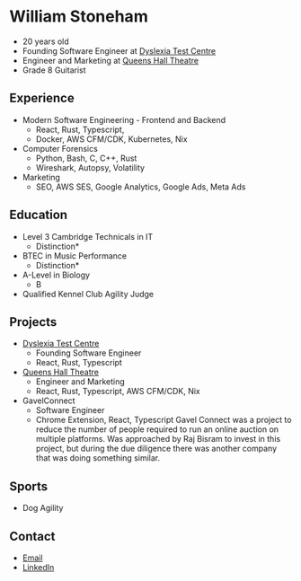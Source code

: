 # William Stoneham
- 20 years old
- Founding Software Engineer at [Dyslexia Test Centre](https://dyslexiatestcentre.co.uk)
- Engineer and Marketing at [Queens Hall Theatre](https://queenshalltheatre.co.uk)
- Grade 8 Guitarist

## Experience
- Modern Software Engineering - Frontend and Backend
    - React, Rust, Typescript,
    - Docker, AWS CFM/CDK, Kubernetes, Nix
- Computer Forensics
    - Python, Bash, C, C++, Rust
    - Wireshark, Autopsy, Volatility
- Marketing
    - SEO, AWS SES, Google Analytics, Google Ads, Meta Ads

## Education
- Level 3 Cambridge Technicals in IT
    - Distinction*
- BTEC in Music Performance
    - Distinction*
- A-Level in Biology
    - B
- Qualified Kennel Club Agility Judge

## Projects
- [Dyslexia Test Centre](https://dyslexiatestcentre.co.uk)
    - Founding Software Engineer
    - React, Rust, Typescript
- [Queens Hall Theatre](https://queenshalltheatre.co.uk)
    - Engineer and Marketing
    - React, Rust, Typescript, AWS CFM/CDK, Nix
- GavelConnect
    - Software Engineer
    - Chrome Extension, React, Typescript
    Gavel Connect was a project to reduce the number of people required to run an online auction on multiple platforms.
    Was approached by Raj Bisram to invest in this project, but during the due diligence there was another company that was doing something similar.

## Sports
- Dog Agility

## Contact
- [Email](mailto:william.stoneham04@gmail.com)
- [LinkedIn](https://www.linkedin.com/in/williamstoneham/)

